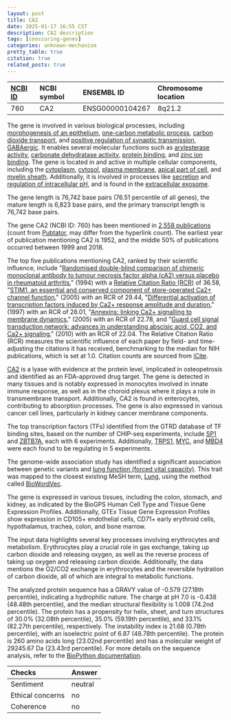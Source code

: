 ```yaml
---
layout: post
title: CA2
date: 2025-01-17 16:55 CST
description: CA2 description
tags: [cooccuring-genes]
categories: unknown-mechanism
pretty_table: true
citation: true
related_posts: true
---
```




| [NCBI ID](https://www.ncbi.nlm.nih.gov/gene/760) | NCBI symbol | ENSEMBL ID | Chromosome location |
| :-------- | :------- | :-------- | :------- |
| 760  | CA2 | ENSG00000104267 | 8q21.2 |



The gene is involved in various biological processes, including [morphogenesis of an epithelium](https://amigo.geneontology.org/amigo/term/GO:0002009), [one-carbon metabolic process](https://amigo.geneontology.org/amigo/term/GO:0006730), [carbon dioxide transport](https://amigo.geneontology.org/amigo/term/GO:0015670), and [positive regulation of synaptic transmission, GABAergic](https://amigo.geneontology.org/amigo/term/GO:0032230). It enables several molecular functions such as [arylesterase activity](https://amigo.geneontology.org/amigo/term/GO:0004064), [carbonate dehydratase activity](https://amigo.geneontology.org/amigo/term/GO:0004089), [protein binding](https://amigo.geneontology.org/amigo/term/GO:0005515), and [zinc ion binding](https://amigo.geneontology.org/amigo/term/GO:0008270). The gene is located in and active in multiple cellular components, including the [cytoplasm](https://amigo.geneontology.org/amigo/term/GO:0005737), [cytosol](https://amigo.geneontology.org/amigo/term/GO:0005829), [plasma membrane](https://amigo.geneontology.org/amigo/term/GO:0005886), [apical part of cell](https://amigo.geneontology.org/amigo/term/GO:0045177), and [myelin sheath](https://amigo.geneontology.org/amigo/term/GO:0043209). Additionally, it is involved in processes like [secretion](https://amigo.geneontology.org/amigo/term/GO:0046903) and [regulation of intracellular pH](https://amigo.geneontology.org/amigo/term/GO:0051453), and is found in the [extracellular exosome](https://amigo.geneontology.org/amigo/term/GO:0070062).


The gene length is 76,742 base pairs (76.51 percentile of all genes), the mature length is 6,823 base pairs, and the primary transcript length is 76,742 base pairs.


The gene CA2 (NCBI ID: 760) has been mentioned in [2,558 publications](https://pubmed.ncbi.nlm.nih.gov/?term=%22CA2%22) (count from [Pubtator](https://academic.oup.com/nar/article/47/W1/W587/5494727), may differ from the hyperlink count). The earliest year of publication mentioning CA2 is 1952, and the middle 50% of publications occurred between 1999 and 2018.


The top five publications mentioning CA2, ranked by their scientific influence, include "[Randomised double-blind comparison of chimeric monoclonal antibody to tumour necrosis factor alpha (cA2) versus placebo in rheumatoid arthritis.](https://pubmed.ncbi.nlm.nih.gov/7934491)" (1994) with a [Relative Citation Ratio (RCR)](https://journals.plos.org/plosbiology/article?id=10.1371/journal.pbio.1002541) of 36.58, "[STIM1, an essential and conserved component of store-operated Ca2+ channel function.](https://pubmed.ncbi.nlm.nih.gov/15866891)" (2005) with an RCR of 29.44, "[Differential activation of transcription factors induced by Ca2+ response amplitude and duration.](https://pubmed.ncbi.nlm.nih.gov/9126747)" (1997) with an RCR of 28.01, "[Annexins: linking Ca2+ signalling to membrane dynamics.](https://pubmed.ncbi.nlm.nih.gov/15928709)" (2005) with an RCR of 22.78, and "[Guard cell signal transduction network: advances in understanding abscisic acid, CO2, and Ca2+ signaling.](https://pubmed.ncbi.nlm.nih.gov/20192751)" (2010) with an RCR of 22.04. The Relative Citation Ratio (RCR) measures the scientific influence of each paper by field- and time-adjusting the citations it has received, benchmarking to the median for NIH publications, which is set at 1.0. Citation counts are sourced from [iCite](https://icite.od.nih.gov).


[CA2](https://www.proteinatlas.org/ENSG00000104267-CA2) is a lyase with evidence at the protein level, implicated in osteopetrosis and identified as an FDA-approved drug target. The gene is detected in many tissues and is notably expressed in monocytes involved in innate immune response, as well as in the choroid plexus where it plays a role in transmembrane transport. Additionally, CA2 is found in enterocytes, contributing to absorption processes. The gene is also expressed in various cancer cell lines, particularly in kidney cancer membrane components.


The top transcription factors (TFs) identified from the GTRD database of TF binding sites, based on the number of CHIP-seq experiments, include [SP1](https://www.ncbi.nlm.nih.gov/gene/6667) and [ZBTB7A](https://www.ncbi.nlm.nih.gov/gene/51341), each with 6 experiments. Additionally, [TRPS1](https://www.ncbi.nlm.nih.gov/gene/7227), [MYC](https://www.ncbi.nlm.nih.gov/gene/4609), and [MBD4](https://www.ncbi.nlm.nih.gov/gene/8930) were each found to be regulating in 5 experiments.




The genome-wide association study has identified a significant association between genetic variants and [lung function (forced vital capacity)](https://pubmed.ncbi.nlm.nih.gov/36914875). This trait was mapped to the closest existing MeSH term, [Lung](https://meshb.nlm.nih.gov/record/ui?ui=D008168), using the method called [BioWordVec](https://www.nature.com/articles/s41597-019-0055-0).


The gene is expressed in various tissues, including the colon, stomach, and kidney, as indicated by the BioGPS Human Cell Type and Tissue Gene Expression Profiles. Additionally, GTEx Tissue Gene Expression Profiles show expression in CD105+ endothelial cells, CD71+ early erythroid cells, hypothalamus, trachea, colon, and bone marrow.


The input data highlights several key processes involving erythrocytes and metabolism. Erythrocytes play a crucial role in gas exchange, taking up carbon dioxide and releasing oxygen, as well as the reverse process of taking up oxygen and releasing carbon dioxide. Additionally, the data mentions the O2/CO2 exchange in erythrocytes and the reversible hydration of carbon dioxide, all of which are integral to metabolic functions.



The analyzed protein sequence has a GRAVY value of -0.579 (27.18th percentile), indicating a hydrophilic nature. The charge at pH 7.0 is -0.438 (48.48th percentile), and the median structural flexibility is 1.008 (74.2nd percentile). The protein has a propensity for helix, sheet, and turn structures of 30.0% (32.08th percentile), 35.0% (59.19th percentile), and 33.1% (82.27th percentile), respectively. The instability index is 21.68 (0.78th percentile), with an isoelectric point of 6.87 (48.78th percentile). The protein is 260 amino acids long (23.02nd percentile) and has a molecular weight of 29245.67 Da (23.43rd percentile). For more details on the sequence analysis, refer to the [BioPython documentation](https://biopython.org/docs/1.75/api/Bio.SeqUtils.ProtParam.html).





| Checks    | Answer |
| :-------- | :------- |
| Sentiment  | neutral   |
| Ethical concerns | no     |
| Coherence    | no    |